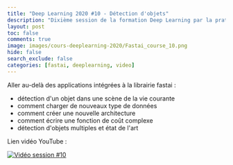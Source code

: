 ```yaml
---
title: "Deep Learning 2020 #10 - Détection d'objets"
description: "Dixième session de la formation Deep Learning par la pratique 2020."
layout: post
toc: false
comments: true
image: images/cours-deeplearning-2020/Fastai_course_10.png
hide: false
search_exclude: false
categories: [fastai, deeplearning, video]
---
```


Aller au-delà des applications intégrées à la librairie fastai :
- détection d'un objet dans une scène de la vie courante
- comment charger de nouveaux type de données
- comment créer une nouvelle architecture 
- comment écrire une fonction de coût complexe
- détection d'objets multiples et état de l'art

Lien vidéo YouTube :

[![Vidéo session #10](https://img.youtube.com/vi/ZjZ0cvY0OhU/0.jpg)](https://www.youtube.com/watch?v=ZjZ0cvY0OhU)
